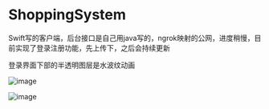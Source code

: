 # ShoppingSystem

Swift写的客户端，后台接口是自己用java写的，ngrok映射的公网，进度稍慢，目前实现了登录注册功能，先上传下，之后会持续更新

登录界面下部的半透明图层是水波纹动画

![image](https://github.com/suzee/ShoppingSystem/raw/master/screenshot/Simulator%20Screen%20Shot%202016%E5%B9%B47%E6%9C%8816%E6%97%A5%20%E4%B8%8B%E5%8D%888.03.59.png)

![image](https://github.com/suzee/ShoppingSystem/blob/master/screenshot/Simulator%20Screen%20Shot%202016%E5%B9%B47%E6%9C%8816%E6%97%A5%20%E4%B8%8B%E5%8D%888.04.05.png?raw=true)

